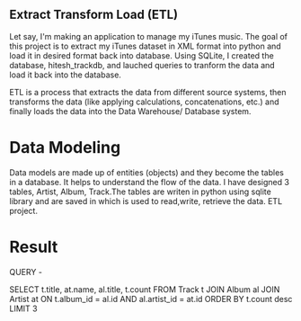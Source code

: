 ## Extract Transform Load (ETL)


Let say, I'm making an application to manage my iTunes music. The goal of this project is to extract my iTunes dataset in XML format into python and load it in desired format back into database.
Using SQLite, I created the database, hitesh_trackdb, and lauched queries to tranform the data and load it back into the database.

ETL is a process that extracts the data from different source systems, then transforms the data (like applying calculations, concatenations, etc.) and finally loads the data into the Data Warehouse/ Database system.

# Data Modeling

Data models are made up of entities (objects) and they become the tables in a database. It helps to understand the flow of the data. 
I have designed 3 tables, Artist, Album, Track.The tables are writen in python using sqlite library and are saved in which is used to read,write, retrieve the data.
ETL project.



# Result 

QUERY - 

SELECT t.title, at.name, al.title, t.count
FROM Track t JOIN Album al JOIN Artist at ON t.album_id = al.id 
    AND al.artist_id = at.id
 ORDER BY t.count desc 
 LIMIT 3

